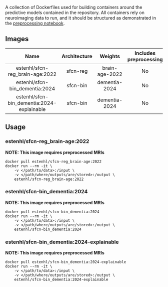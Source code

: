 A collection of Dockerfiles used for building containers around the predictive models contained in the repository. All containers rely on neuroimaging data to run, and it should be structured as demonstrated in the [preprocessing notebook](../notebooks/Download%20and%20preprocess%20IXI%20T1%20data.ipynb).

## Images
| Name | Architecture | Weights | Includes preprocessing | Includes explainability |
| :-: | :-: | :-: | :-: | :-: |
| estenhl/sfcn-reg_brain-age:2022 | sfcn-reg | brain-age-2022 | No | No |
| estenhl/sfcn-bin_dementia:2024 | sfcn-bin | dementia-2024 | No | No |
| estenhl/sfcn-bin_dementia:2024-explainable | sfcn-bin | dementia-2024 | No | Yes |

## Usage
### estenhl/sfcn-reg_brain-age:2022
<b>NOTE: This image requires preprocessed MRIs</b>
```
docker pull estenhl/sfcn-reg_brain-age:2022
docker run --rm -it \
    -v </path/to/data>:/input \
    -v </path/where/outputs/are/stored>:/output \
    estenhl/sfcn-reg_brain-age:2022
```
### estenhl/sfcn-bin_dementia:2024
<b>NOTE: This image requires preprocessed MRIs</b>
```
docker pull estenhl/sfcn-bin_dementia:2024
docker run --rm -it \
    -v </path/to/data>:/input \
    -v </path/where/outputs/are/stored>:/output \
    estenhl/sfcn-bin_dementia:2024
```
### estenhl/sfcn-bin_dementia:2024-explainable
<b>NOTE: This image requires preprocessed MRIs</b>
```
docker pull estenhl/sfcn-bin_dementia:2024-explainable
docker run --rm -it \
    -v </path/to/data>:/input \
    -v </path/where/outputs/are/stored>:/output \
    estenhl/sfcn-bin_dementia:2024-explainable
```